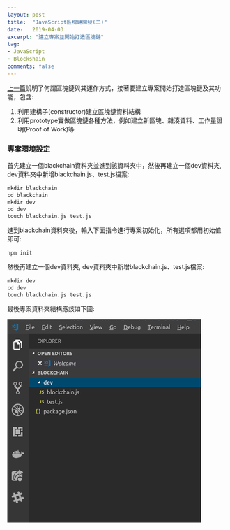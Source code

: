 ```yaml
---
layout: post
title:  "JavaScript區塊鏈開發(二)"
date:   2019-04-03
excerpt: "建立專案並開始打造區塊鏈"
tag:
- JavaScript 
- Blockshain 
comments: false
---
```


[link]: https://kisekitw.github.io//JavaScript%E5%8D%80%E5%A1%8A%E9%8F%88%E9%96%8B%E7%99%BC(%E4%B8%80)/ "上一篇"

[上一篇][link]說明了何謂區塊鏈與其運作方式，接著要建立專案開始打造區塊鏈及其功能，包含:

1. 利用建構子(constructor)建立區塊鏈資料結構
2. 利用prototype實做區塊鏈各種方法，例如建立新區塊、雜湊資料、工作量證明(Proof of Work)等

### 專案環境設定

首先建立一個blackchain資料夾並進到該資料夾中，然後再建立一個dev資料夾, dev資料夾中新增blackchain.js、test.js檔案:

```
mkdir blackchain
cd blackchain
mkdir dev
cd dev
touch blackchain.js test.js
```

進到blackchain資料夾後，輸入下面指令進行專案初始化，所有選項都用初始值即可:

```
npm init
```

然後再建立一個dev資料夾, dev資料夾中新增blackchain.js、test.js檔案:

```
mkdir dev
cd dev
touch blackchain.js test.js
```

最後專案資料夾結構應該如下圖:

![alt text](https://github.com/kisekitw/kisekitw.github.io/blob/master/assets/img/1080403/projectstructure.png?raw=true "project file structure")













